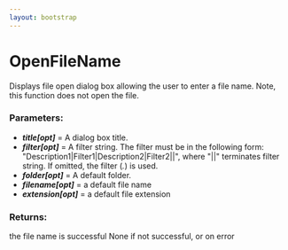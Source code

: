 ```yaml
---
layout: bootstrap
---
```


# OpenFileName

Displays file open dialog box allowing the user to enter a file name.
        Note, this function does not open the file.
          

### Parameters:

- ***title[opt]*** = A dialog box title.
- ***filter[opt]*** = A filter string. The filter must be in the following form:
  "Description1|Filter1|Description2|Filter2||", where "||" terminates filter string.
  If omitted, the filter (*.*) is used.
- ***folder[opt]*** = A default folder.
- ***filename[opt]*** = a default file name
- ***extension[opt]*** = a default file extension
        

### Returns:


the file name is successful
None if not successful, or on error
        


